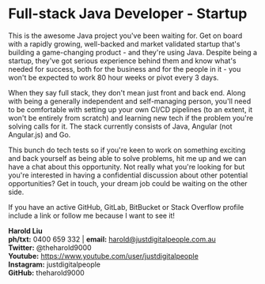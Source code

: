 # Full-stack Java Developer - Startup

This is the awesome Java project you've been waiting for. Get on board with a rapidly growing, well-backed and market validated startup that's building a game-changing product - and they're using Java. Despite being a startup, they've got serious experience behind them and know what's needed for success, both for the business and for the people in it - you won't be expected to work 80 hour weeks or pivot every 3 days.

When they say full stack, they don't mean just front and back end. Along with being a generally independent and self-managing person, you'll need to be comfortable with setting up your own CI/CD pipelines (to an extent, it won't be entirely from scratch) and learning new tech if the problem you're solving calls for it. The stack currently consists of Java, Angular (not Angular.js) and Go.

This bunch do tech tests so if you're keen to work on something exciting and back yourself as being able to solve problems, hit me up and we can have a chat about this opportunity. Not really what you're looking for but you're interested in having a confidential discussion about other potential opportunities? Get in touch, your dream job could be waiting on the other side.

If you have an active GitHub, GitLab, BitBucket or Stack Overflow profile include a link or follow me because I want to see it!

**Harold Liu**</br>
**ph/txt:** 0400 659 332 | **email:** harold@justdigitalpeople.com.au</br>
**Twitter:** @theharold9000</br>
**Youtube:** https://www.youtube.com/user/justdigitalpeople</br>
**Instagram:** justdigitalpeople</br>
**GitHub:** theharold9000</br>